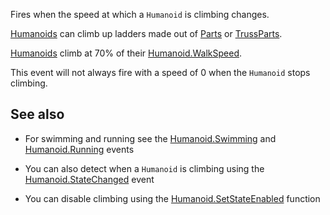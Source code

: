 Fires when the speed at which a `Humanoid` is climbing changes.

[Humanoids](https://developer.roblox.com/api-reference/class/Humanoid) can climb up ladders made out of [Parts](https://developer.roblox.com/api-reference/class/BasePart) or [TrussParts](https://developer.roblox.com/api-reference/class/TrussPart).

[Humanoids](https://developer.roblox.com/api-reference/class/Humanoid) climb at 70% of their [Humanoid.WalkSpeed](https://developer.roblox.com/api-reference/property/Humanoid/WalkSpeed).

This event will not always fire with a speed of 0 when the `Humanoid` stops climbing.

## See also

 - For swimming and running see the [Humanoid.Swimming](https://developer.roblox.com/api-reference/event/Humanoid/Swimming) and [Humanoid.Running](https://developer.roblox.com/api-reference/event/Humanoid/Running) events

 - You can also detect when a `Humanoid` is climbing using the [Humanoid.StateChanged](https://developer.roblox.com/api-reference/event/Humanoid/StateChanged) event

 - You can disable climbing using the [Humanoid.SetStateEnabled](https://developer.roblox.com/api-reference/function/Humanoid/SetStateEnabled) function